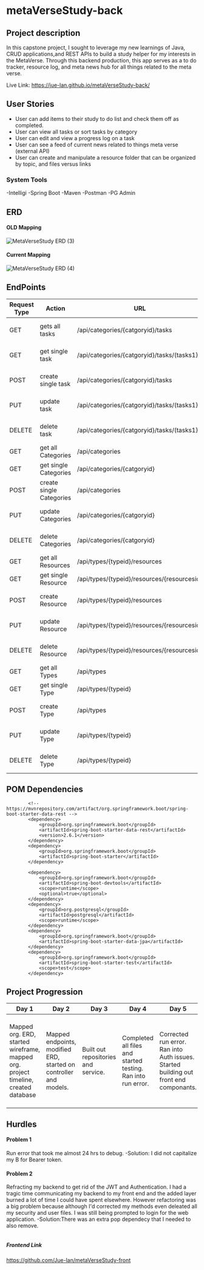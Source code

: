 # metaVerseStudy-back

## Project description

In this capstone project, I sought to leverage my new learnings of Java, CRUD applications,and REST APIs to build a study helper for my interests in the MetaVerse. Through this backend production, this app serves as a to do tracker, resource log, and meta news hub for all things related to the meta verse.

Live Link: https://jue-lan.github.io/metaVerseStudy-back/

## User Stories
- User can add items to their study to do list and check them off as completed.
- User can view all tasks or sort tasks by category
- User can edit and view a progress log on a task
- User can see a feed of current news related to things meta verse (external API)
- User can create and manipulate a resource folder that can be organized by topic, and files versus links

### System Tools
-Intelligi
-Spring Boot
-Maven
-Postman
-PG Admin

## ERD

#### OLD Mapping
![MetaVerseStudy ERD (3)](https://user-images.githubusercontent.com/72534273/151443953-da3bca20-06ba-4fca-b1b7-344c52cf65d6.png)

#### Current Mapping
![MetaVerseStudy ERD (4)](https://user-images.githubusercontent.com/72534273/152343122-89ba0935-434f-4ef6-a248-80b443f2df09.png)


## EndPoints

Request Type    |Action    |URL    |Request Body    |Request Header    |Access
------------ |------------ | ------------- | ------------- | ------------- | -------------
|GET	|gets all tasks	|/api/categories/{catgoryid}/tasks	|None	|Authorization Bearer TOKEN	|PRIVATE
|GET	|get single task	|/api/categories/{catgoryid}/tasks/(tasks1}	|None	|Authorization Bearer TOKEN	|PRIVATE
|POST	|create single task	|/api/categories/{catgoryid}/tasks	|Task info	|Authorization Bearer TOKEN	|PRIVATE
|PUT	|update task	|/api/categories/{catgoryid}/tasks/(tasks1}	|Task info	|Authorization Bearer TOKEN	|PRIVATE
|DELETE	|delete task	|/api/categories/{catgoryid}/tasks/(tasks1}	|None	|Authorization Bearer TOKEN	|PRIVATE
|GET	|get all Categories	|/api/categories	|None	|None	|PUBLIC
|GET	|get single Categories	|/api/categories/{catgoryid}	|None	|None	|PUBLIC
|POST	|create single Categories	|/api/categories	|Podcast info	|None	|ADMIN
|PUT	|update Categories	|/api/categories/{catgoryid}	|Podcast info	|Authorization Bearer TOKEN	|ADMIN
|DELETE	|delete Categories	|/api/categories/{catgoryid}	|None	|Authorization Bearer TOKEN	|ADMIN
|GET	|get all Resources	|/api/types/{typeid}/resources	|None	|None	|PUBLIC
|GET	|get single Resource	|/api/types/{typeid}/resources/{resourcesid}	|None	|None	|PUBLIC
|POST	|create  Resource	|/api/types/{typeid}/resources	|Resource info	|Authorization Bearer TOKEN	|ADMIN
|PUT	|update Resource	|/api/types/{typeid}/resources/{resourcesid}	|Resource info	|Authorization Bearer TOKEN	|ADMIN
|DELETE	|delete Resource	|/api/types/{typeid}/resources/{resourcesid}	|None	|Authorization Bearer TOKEN	|ADMIN
|GET	|get all Types	|/api/types	|None	|None	|PUBLIC
|GET	|get single Type	|/api/types/{typeid}	|None	|None	|PUBLIC
|POST	|create Type	|/api/types	|Type info	|Authorization Bearer TOKEN	|ADMIN
|PUT	|update Type	|/api/types/{typeid}	|Type info	|Authorization Bearer TOKEN	|ADMIN
|DELETE	|delete Type	|/api/types/{typeid}	|None	|Authorization Bearer TOKEN	|ADMIN

## POM Dependencies

```
        <!-- https://mvnrepository.com/artifact/org.springframework.boot/spring-boot-starter-data-rest -->
        <dependency>
            <groupId>org.springframework.boot</groupId>
            <artifactId>spring-boot-starter-data-rest</artifactId>
            <version>2.6.1</version>
        </dependency>
        <dependency>
            <groupId>org.springframework.boot</groupId>
            <artifactId>spring-boot-starter</artifactId>
        </dependency>

        <dependency>
            <groupId>org.springframework.boot</groupId>
            <artifactId>spring-boot-devtools</artifactId>
            <scope>runtime</scope>
            <optional>true</optional>
        </dependency>
        <dependency>
            <groupId>org.postgresql</groupId>
            <artifactId>postgresql</artifactId>
            <scope>runtime</scope>
        </dependency>
        <dependency>
            <groupId>org.springframework.boot</groupId>
            <artifactId>spring-boot-starter-data-jpa</artifactId>
        </dependency>
        <dependency>
            <groupId>org.springframework.boot</groupId>
            <artifactId>spring-boot-starter-test</artifactId>
            <scope>test</scope>
        </dependency>
```
## Project Progression
Day 1    |Day 2    |Day 3   |Day 4    |Day 5    |Day 6    |Day 7    |Day 8
------------ |------------ | ------------- | ------------- | ------------- | -------------| ------------- | -------------
|Mapped org. ERD, started wireframe, mapped org. project timeline, created database | Mapped endpoints, modified ERD, started on controller and models.| Built out repositories and service. | Completed all files and started testing. Ran into run error.  | Corrected run error. Ran into Auth issues. Started building out front end componants.| Solved backend Auth issues. Backend completed. Started to connect the front and back end with login form. | Unsucessful connection. Started to refactor backend to remove users and authorization dependencies |Sucessfully refactored. Second start to connect backend to front.

## Hurdles
#### Problem 1
Run error that took me almost 24 hrs to debug. 
-Solution: I did not capitalize my B for Bearer token.
#### Problem 2
Refracting my backend to get rid of the JWT and Authentication. I had a tragic time communicating my backend to my front end and the added layer burned a lot of time I could have spent elsewhere. However refactoring was a big problem because although I'd corrected my methods even deleated all my security and user files. I was still being prompted to login for the web application.
-Solution:There was an extra pop dependecy that I needed to also remove.
```
```

##### Frontend Link
https://github.com/Jue-lan/metaVerseStudy-front


